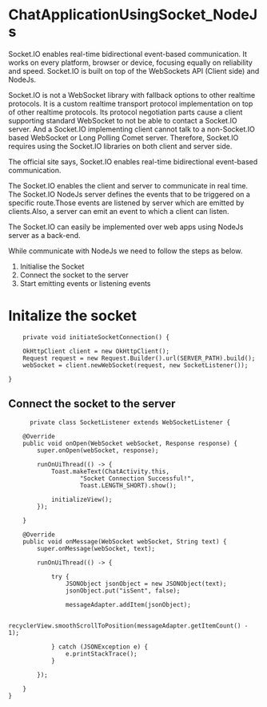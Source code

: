 # ChatApplicationUsingSocket_NodeJs

Socket.IO enables real-time bidirectional event-based communication. It works on every platform, browser or device, focusing equally on reliability and speed. Socket.IO is built on top of the WebSockets API (Client side) and NodeJs.

Socket.IO is not a WebSocket library with fallback options to other realtime protocols. It is a custom realtime transport protocol implementation on top of other realtime protocols. Its protocol negotiation parts cause a client supporting standard WebSocket to not be able to contact a Socket.IO server.
And a Socket.IO implementing client cannot talk to a non-Socket.IO based WebSocket or Long Polling Comet server. Therefore, Socket.IO requires using the Socket.IO libraries on both client and server side.

The official site says,
Socket.IO enables real-time bidirectional event-based communication.

The Socket.IO enables the client and server to communicate in real time. The Socket.IO NodeJs server defines the events that to be triggered on a specific route.Those events are listened by server which are emitted by clients.Also, a server can emit an event to which a client can listen.

The Socket.IO can easily be implemented over web apps using NodeJs server as a back-end. 

While communicate with NodeJs we need to follow the steps as below.

1. Initialise the Socket
2. Connect the socket to the server
3. Start emitting events or listening events

# Initalize the socket

        private void initiateSocketConnection() {

        OkHttpClient client = new OkHttpClient();
        Request request = new Request.Builder().url(SERVER_PATH).build();
        webSocket = client.newWebSocket(request, new SocketListener());

    }
    
 ## Connect the socket to the server
     
          private class SocketListener extends WebSocketListener {

        @Override
        public void onOpen(WebSocket webSocket, Response response) {
            super.onOpen(webSocket, response);

            runOnUiThread(() -> {
                Toast.makeText(ChatActivity.this,
                        "Socket Connection Successful!",
                        Toast.LENGTH_SHORT).show();

                initializeView();
            });

        }

        @Override
        public void onMessage(WebSocket webSocket, String text) {
            super.onMessage(webSocket, text);

            runOnUiThread(() -> {

                try {
                    JSONObject jsonObject = new JSONObject(text);
                    jsonObject.put("isSent", false);

                    messageAdapter.addItem(jsonObject);

                    recyclerView.smoothScrollToPosition(messageAdapter.getItemCount() - 1);

                } catch (JSONException e) {
                    e.printStackTrace();
                }

            });

        }
    }
